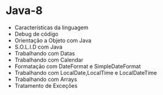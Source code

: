 # Java-8

- Características da linguagem
- Debug de código
- Orientação a Objeto com Java
- S.O.L.I.D com Java
- Trabalhando com Datas
- Trabalhando com Calendar
- Formatação com DateFormat e SimpleDateFormat
- Trabalhando com LocalDate,LocalTime e LocalDateTime
- Trabalhando com Arrays
- Tratamento de Exceções
